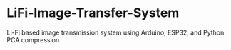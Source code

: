 # LiFi-Image-Transfer-System
Li-Fi based image transmission system using Arduino, ESP32, and Python PCA compression
